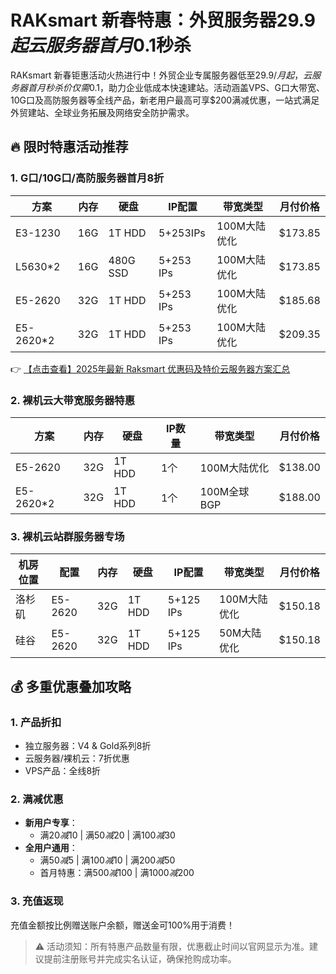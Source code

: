# RAKsmart 新春特惠：外贸服务器$29.9起 云服务器首月$0.1秒杀

RAKsmart 新春钜惠活动火热进行中！外贸企业专属服务器低至$29.9/月起，云服务器首月秒杀价仅需$0.1，助力企业低成本快速建站。活动涵盖VPS、G口大带宽、10G口及高防服务器等全线产品，新老用户最高可享$200满减优惠，一站式满足外贸建站、全球业务拓展及网络安全防护需求。

## 🔥 限时特惠活动推荐

### 1. G口/10G口/高防服务器首月8折
| 方案       | 内存 | 硬盘     | IP配置      | 带宽类型       | 月付价格 |
|------------|------|----------|-------------|----------------|----------|
| E3-1230    | 16G  | 1T HDD   | 5+253IPs    | 100M大陆优化   | $173.85  |
| L5630*2    | 16G  | 480G SSD | 5+253 IPs   | 100M大陆优化   | $173.85  |
| E5-2620    | 32G  | 1T HDD   | 5+253 IPs   | 100M大陆优化   | $185.68  |
| E5-2620*2  | 32G  | 1T HDD   | 5+253 IPs   | 100M大陆优化   | $209.35  |

👉 [【点击查看】2025年最新 Raksmart 优惠码及特价云服务器方案汇总](https://bit.ly/raksmart)

### 2. 裸机云大带宽服务器特惠
| 方案       | 内存 | 硬盘   | IP数量 | 带宽类型       | 月付价格 |
|------------|------|--------|--------|----------------|----------|
| E5-2620    | 32G  | 1T HDD | 1个    | 100M大陆优化   | $138.00  |
| E5-2620*2  | 32G  | 1T HDD | 1个    | 100M全球BGP    | $188.00  |

### 3. 裸机云站群服务器专场
| 机房位置 | 配置       | 内存 | 硬盘   | IP配置      | 带宽类型     | 月付价格 |
|----------|------------|------|--------|-------------|--------------|----------|
| 洛杉矶   | E5-2620    | 32G  | 1T HDD | 5+125 IPs   | 100M大陆优化 | $150.18  |
| 硅谷     | E5-2620    | 32G  | 1T HDD | 5+125 IPs   | 50M大陆优化  | $150.18  |

## 💰 多重优惠叠加攻略

### 1. 产品折扣
- 独立服务器：V4 & Gold系列8折
- 云服务器/裸机云：7折优惠
- VPS产品：全线8折

### 2. 满减优惠
- **新用户专享**：
  - 满$20减$10 | 满$50减$20 | 满$100减$30
- **全用户通用**：
  - 满$50减$5 | 满$100减$10 | 满$200减$50
  - 首月特惠：满$500减$100 | 满$1000减$200

### 3. 充值返现
充值金额按比例赠送账户余额，赠送金可100%用于消费！

> ⚠️ 活动须知：所有特惠产品数量有限，优惠截止时间以官网显示为准。建议提前注册账号并完成实名认证，确保抢购成功率。